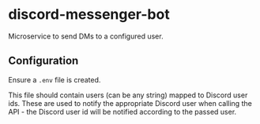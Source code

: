 # discord-messenger-bot

Microservice to send DMs to a configured user.

## Configuration

Ensure a `.env` file is created.

This file should contain users (can be any string) mapped to Discord user ids. These are used to notify the appropriate Discord user when calling the API - the Discord user id will be notified according to the passed user.
